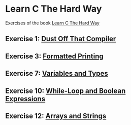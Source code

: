 # Learn C The Hard Way
Exercises of the book [Learn C The Hard Way](https://learncodethehardway.org/c/ "Book URL")

## Exercise 1:  [Dust Off That Compiler](ex1/ex1.c "Dust Off That Compiler") 
## Exercise 3:  [ Formatted Printing ](ex3/ex3.c "Formatted Printing") 
## Exercise 7:  [ Variables and Types ](ex7/ex7.c "Variables and Types ") 
## Exercise 10:  [ While-Loop and Boolean Expressions ](ex10/ex10.c "While-Loop and Boolean Expressions") 
## Exercise 12:  [ Arrays and Strings ](ex12/ex12.c "Arrays and Strings") 

